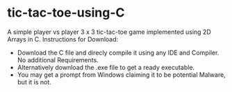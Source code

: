 # tic-tac-toe-using-C
A simple player vs player 3 x 3 tic-tac-toe game implemented using 2D Arrays in C.
Instructions for Download:
- Download the C file and direcly compile it using any IDE and Compiler. No additional Requirements.
- Alternatively download the .exe file to get a ready executable.
- You may get a prompt from Windows claiming it to be potential Malware, but it is not.
